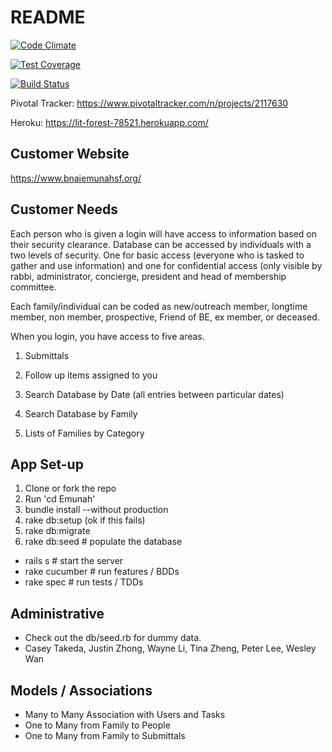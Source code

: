 # README

[![Code Climate](https://codeclimate.com/github/Justinzh1/Emunah/badges/gpa.svg)](https://codeclimate.com/github/Justinzh1/Emunah)

[![Test Coverage](https://codeclimate.com/github/Justinzh1/Emunah/badges/coverage.svg)](https://codeclimate.com/github/Justinzh1/Emunah/coverage)

[![Build Status](https://travis-ci.org/Justinzh1/Emunah.svg?branch=master)](https://travis-ci.org/Justinzh1/Emunah)

Pivotal Tracker: https://www.pivotaltracker.com/n/projects/2117630

Heroku: https://lit-forest-78521.herokuapp.com/

## Customer Website
https://www.bnaiemunahsf.org/

## Customer Needs

Each person who is given a login will have access to information based on their security clearance.  Database can be accessed by individuals with a two levels of security.  One for basic access (everyone who is tasked to gather and use information) and one for confidential access (only visible by rabbi, administrator, concierge, president and head of membership committee. 

Each family/individual can be coded as new/outreach member, longtime member, non member, prospective, Friend of BE, ex member, or deceased. 

When you login, you have access to five areas.

1) Submittals

2) Follow up items assigned to you

3) Search Database by Date (all entries between particular dates)

4) Search Database by Family

5) Lists of Families by Category

## App Set-up

1) Clone or fork the repo
2) Run 'cd Emunah'
3) bundle install --without production
4) rake db:setup (ok if this fails)
5) rake db:migrate
6) rake db:seed                                           # populate the database

- rails s                                                   # start the server
- rake cucumber                                             # run features / BDDs
- rake spec                                                # run tests / TDDs

## Administrative
- Check out the db/seed.rb for dummy data.
- Casey Takeda, Justin Zhong, Wayne Li, Tina Zheng, Peter Lee, Wesley Wan

## Models / Associations
- Many to Many Association with Users and Tasks
- One to Many from Family to People
- One to Many from Family to Submittals
